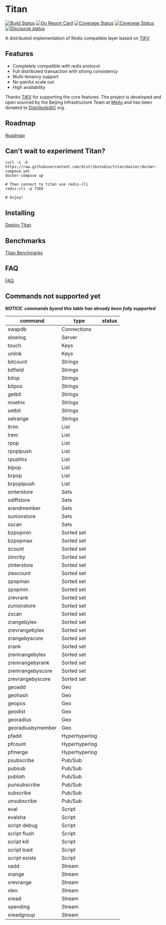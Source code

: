 # Titan

[![Build Status](https://travis-ci.org/distributedio/titan.svg?branch=master)](https://travis-ci.org/distributedio/titan)
[![Go Report Card](https://goreportcard.com/badge/github.com/distributedio/titan)](https://goreportcard.com/report/github.com/distributedio/titan)
[![Coverage Status](https://coveralls.io/repos/github/distributedio/titan/badge.svg?branch=master)](https://coveralls.io/github/distributedio/titan?branch=master)
[![Coverage Status](https://img.shields.io/badge/version-v0.3.1-brightgreen.svg)](https://github.com/distributedio/titan/releases)
[![Discourse status](https://img.shields.io/discourse/https/meta.discourse.org/status.svg)](https://titan-tech-group.slack.com)

A distributed implementation of Redis compatible layer based on [TiKV](https://github.com/tikv/tikv/)
## Features

* Completely compatible with redis protocol
* Full distributed transaction with strong consistency
* Multi-tenancy support
* No painful scale out
* High availability 

Thanks [TiKV](https://github.com/tikv/tikv/) for supporting the core features. The project is developed and open sourced by the Beijing Infrastructure Team at [Meitu](https://www.meitu.com/) and has been donated to [DistributedIO](https://github.com/distributedio) org.

## Roadmap

[Roadmap](docs/roadmap.md)

## Can't wait to experiment Titan?

```
curl -s -O https://raw.githubusercontent.com/distributedio/titan/master/docker-compose.yml
docker-compose up

# Then connect to titan use redis-cli
redis-cli -p 7369

# Enjoy!
```

## Installing

[Deploy Titan](docs/ops/deploy.md)

## Benchmarks

[Titan Benchmarks](docs/benchmark/benchmark.md)

## FAQ

[FAQ](https://github.com/distributedio/titan/issues?utf8=%E2%9C%93&q=+label%3A%22good+first+issue%22)

## Commands not supported yet

___NOTICE: commands byond this table has already been fully supported___



|command|type|status|
|---|---|---|
|swapdb |Connections| |
|slowlog |Server | |
|touch  |Keys | |
|unlink |Keys | |
|bitcount|Strings|| 
|bitfield|Strings||
|bitop   |Strings||
|bitpos  |Strings||
|getbit  |Strings||
|msetnx  |Strings||
|setbit  |Strings||
|setrange|Strings||
|ltrim     |List||
|lrem      |List||
|rpop      |List||
|rpoplpush |List||
|rpushhx   |List||
|blpop     |List||
|brpop     |List||
|brpoplpush|List||
|sinterstore|Sets| |
|sdiffstore |Sets| |
|srandmember|Sets| |
|sunionstore|Sets| |
|sscan      |Sets| |
|bzpopmin        |Sorted set| |
|bzpopmax        |Sorted set| |
|zcount          |Sorted set| |
|zincrby         |Sorted set| |
|zinterstore     |Sorted set| |
|zlexcount       |Sorted set| |
|zpopmax         |Sorted set| |
|zpopmin         |Sorted set| |
|zrevrank        |Sorted set| |
|zunionstore     |Sorted set| |
|zscan           |Sorted set| |
|zrangebylex     |Sorted set| |
|zrevrangebylex  |Sorted set| |
|zrangebyscore   |Sorted set| |
|zrank           |Sorted set| |
|zremrangebylex  |Sorted set| |
|zremrangebyrank |Sorted set| |
|zremrangebyscore|Sorted set| |
|zrevrangebyscore|Sorted set| |
|geoadd           |Geo| |
|geohash          |Geo| |
|geopos           |Geo| |
|geodist          |Geo| |
|georadius        |Geo| |
|georadiusbymember|Geo| |
|pfadd  |Hyperhyperlog| |
|pfcount|Hyperhyperlog| |
|pfmerge|Hyperhyperlog| |
|psubscribe  |Pub/Sub| |
|pubsub      |Pub/Sub| |
|publish     |Pub/Sub| |
|punsubscribe|Pub/Sub| |
|subscribe   |Pub/Sub| |
|unsubscribe |Pub/Sub| |
|eval         |Script| |
|evalsha      |Script| |
|script debug |Script| |
|script flush |Script| |
|script kill  |Script| |
|script load  |Script| |
|script exists|Script| |
|xadd      |Stream| |
|xrange    |Stream| |
|xrevrange |Stream| |
|xlen      |Stream| |
|xread     |Stream| |
|xpending  |Stream| |
|xreadgroup|Stream| |
